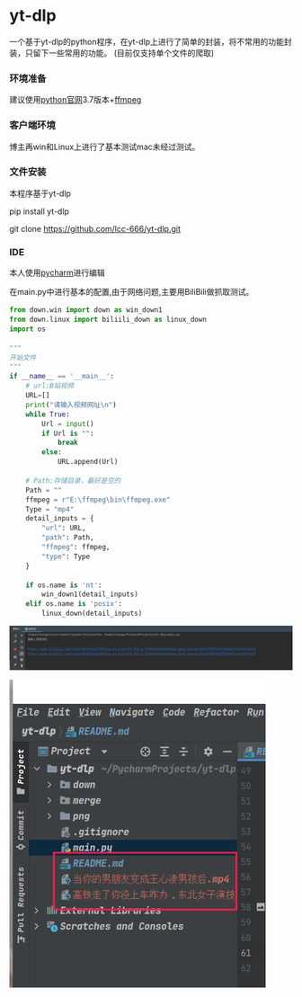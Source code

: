 # yt-dlp
一个基于yt-dlp的python程序，在yt-dlp上进行了简单的封装，将不常用的功能封装，只留下一些常用的功能。
(目前仅支持单个文件的爬取)

### 环境准备
建议使用[python官网](https://www.python.org/)3.7版本+[ffmpeg](https://ffmpeg.org/)

### 客户端环境
博主再win和Linux上进行了基本测试mac未经过测试。

###  文件安装
本程序基于yt-dlp

pip install yt-dlp

git clone https://github.com/lcc-666/yt-dlp.git

### IDE
本人使用[pycharm](https://www.jetbrains.com/pycharm/)进行编辑

在main.py中进行基本的配置,由于网络问题,主要用BiliBili做抓取测试。

```python
from down.win import down as win_down1
from down.linux import biliili_down as linux_down
import os

"""
开始文件
"""
if __name__ == '__main__':
    # url:B站视频
    URL=[]
    print("请输入视频网址\n")
    while True:
        Url = input()
        if Url is "":
            break
        else:
            URL.append(Url)

    # Path:存储目录，最好是空的
    Path = ""
    ffmpeg = r"E:\ffmpeg\bin\ffmpeg.exe"
    Type = "mp4"
    detail_inputs = {
        "url": URL,
        "path": Path,
        "ffmpeg": ffmpeg,
        "type": Type
    }

    if os.name is 'nt':
        win_down1(detail_inputs)
    elif os.name is 'posix':
        linux_down(detail_inputs)
```
![img.png](png/2.png)

![img.png](png/1.png)